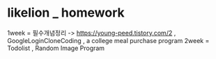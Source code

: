 # likelion _ homework 

1week = 필수개념정리 -> https://young-peed.tistory.com/2 , GoogleLoginCloneCoding , a college meal purchase program 
2week = Todolist , Random Image Program
        
